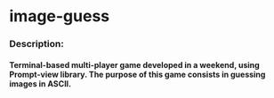 ﻿# image-guess

### Description: 
#### Terminal-based multi-player game developed in a weekend, using Prompt-view library. The purpose of this game consists in guessing images in ASCII.

